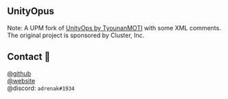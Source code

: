 ## UnityOpus
Note: A UPM fork of [UnityOps by TyounanMOTI](https://github.com/TyounanMOTI/UnityOpus) with some XML comments. The original project is sponsored by Cluster, Inc. 

## Contact 👥
[@github](https://www.github.com/adrenak)  
[@website](http://www.vatsalambastha.com)  
@discord: `adrenak#1934`